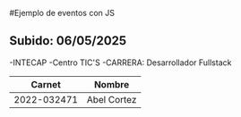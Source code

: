 #Ejemplo de eventos con JS
## Subido: 06/05/2025

-INTECAP
-Centro TIC'S
-CARRERA: Desarrollador Fullstack

|Carnet | Nombre |
|-------|--------|
|2022-032471|Abel Cortez|
